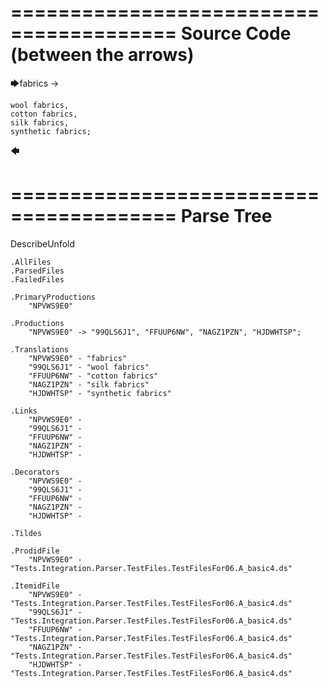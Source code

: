 ========================================
Source Code (between the arrows)
========================================

🡆fabrics ->

    wool fabrics,
    cotton fabrics,
    silk fabrics,
    synthetic fabrics;
🡄

========================================
Parse Tree
========================================
DescribeUnfold

    .AllFiles
    .ParsedFiles
    .FailedFiles

    .PrimaryProductions
        "NPVWS9E0" 

    .Productions
        "NPVWS9E0" -> "99QLS6J1", "FFUUP6NW", "NAGZ1PZN", "HJDWHTSP";

    .Translations
        "NPVWS9E0" - "fabrics"
        "99QLS6J1" - "wool fabrics"
        "FFUUP6NW" - "cotton fabrics"
        "NAGZ1PZN" - "silk fabrics"
        "HJDWHTSP" - "synthetic fabrics"

    .Links
        "NPVWS9E0" - 
        "99QLS6J1" - 
        "FFUUP6NW" - 
        "NAGZ1PZN" - 
        "HJDWHTSP" - 

    .Decorators
        "NPVWS9E0" - 
        "99QLS6J1" - 
        "FFUUP6NW" - 
        "NAGZ1PZN" - 
        "HJDWHTSP" - 

    .Tildes

    .ProdidFile
        "NPVWS9E0" - "Tests.Integration.Parser.TestFiles.TestFilesFor06.A_basic4.ds"

    .ItemidFile
        "NPVWS9E0" - "Tests.Integration.Parser.TestFiles.TestFilesFor06.A_basic4.ds"
        "99QLS6J1" - "Tests.Integration.Parser.TestFiles.TestFilesFor06.A_basic4.ds"
        "FFUUP6NW" - "Tests.Integration.Parser.TestFiles.TestFilesFor06.A_basic4.ds"
        "NAGZ1PZN" - "Tests.Integration.Parser.TestFiles.TestFilesFor06.A_basic4.ds"
        "HJDWHTSP" - "Tests.Integration.Parser.TestFiles.TestFilesFor06.A_basic4.ds"

